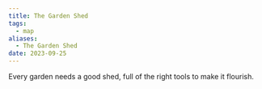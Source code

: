```yaml
---
title: The Garden Shed
tags:
  - map
aliases:
  - The Garden Shed
date: 2023-09-25
---
```

Every garden needs a good shed, full of the right tools to make it flourish.